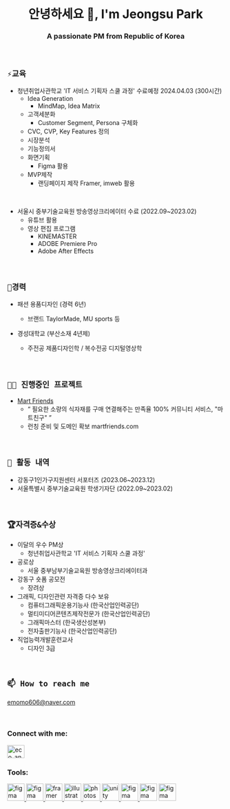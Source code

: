 <h1 align="center">안녕하세요 👋, I'm Jeongsu Park</h1>
<h3 align="center">A passionate PM from Republic of Korea</h3>

<br>
  
## `⚡교육`

- 청년취업사관학교 'IT 서비스 기획자 스쿨 과정' 수료예정 2024.04.03 (300시간)
    - Idea Generation
        - MindMap, Idea Matrix
    - 고객세분화
        - Customer Segment, Persona 구체화
    - CVC, CVP, Key Features 정의
    - 시장분석
    - 기능정의서
    - 화면기획
        - Figma 활용
    - MVP제작 
        - 랜딩페이지 제작 Framer, imweb 활용
<br>

- 서울시 중부기술교육원 방송영상크리에이터 수료 (2022.09~2023.02)
    - 유튜브 활용
    - 영상 편집 프로그램
        - KINEMASTER
        - ADOBE Premiere Pro
        - Adobe After Effects
<br>  

## `🌱경력`
- 패션 용품디자인 (경력 6년)
    - 브랜드 TaylorMade, MU sports 등
 
- 경성대학교 (부산소재 4년제)
    - 주전공 제품디자인학 / 복수전공 디지털영상학
 
<br>

## `👨‍💻 진행중인 프로젝트`

- [Mart Friends](https://martfriend.imweb.me/)
    - “ 필요한 소량의 식자재를 구매 연결해주는 만족율 100% 커뮤니티 서비스, "마트친구" ”
    - 런칭 준비 및 도메인 확보 martfriends.com

<br>

## `🔭 활동 내역` 

- 강동구1인가구지원센터 서포터즈 (2023.06~2023.12)
- 서울특별시 중부기술교육원 학생기자단 (2022.09~2023.02)

<br>

## `🏆자격증&수상`
- 이달의 우수 PM상
    - 청년취업사관학교 'IT 서비스 기획자 스쿨 과정'
- 공로상
    - 서울 중부남부기술교육원 방송영상크리에이터과
- 강동구 숏폼 공모전
    - 장려상
- 그래픽, 디자인관련 자격증 다수 보유
    - 컴퓨터그래픽운용기능사 (한국산업인력공단)
    - 멀티미디어콘텐츠제작전문가 (한국산업인력공단)
    - 그래픽마스터 (한국생산성본부)
    - 전자출판기능사 (한국산업인력공단)
- 직업능력개발훈련교사
    - 디자인 3급

<br>

## `📫 How to reach me`
emomo606@naver.com

<br>
<h3 align="left">Connect with me:</h3>
<p align="left">
<a href="https://instagram.com/eco_ann" target="blank"><img align="center" src="https://raw.githubusercontent.com/rahuldkjain/github-profile-readme-generator/master/src/images/icons/Social/instagram.svg" alt="eco_ann" height="30" width="40" /></a>
</p>

<h3 align="left">Tools:</h3>
<p align="left"> <a href="https://www.figma.com/" target="_blank" rel="noreferrer"> <img src="https://www.vectorlogo.zone/logos/figma/figma-icon.svg" alt="figma" width="40" height="40"/> </a> <a href="https://excalidraw.com/)" target="_blank" rel="noreferrer"> <img src="https://docs.excalidraw.com/img/logo.svg" alt="figma" width="40" height="40"/> </a> <a href="https://www.framer.com/" target="_blank" rel="noreferrer"> <img src="https://www.vectorlogo.zone/logos/framer/framer-icon.svg" alt="framer" width="40" height="40"/> </a> <a href="https://www.adobe.com/in/products/illustrator.html" target="_blank" rel="noreferrer"> <img src="https://www.vectorlogo.zone/logos/adobe_illustrator/adobe_illustrator-icon.svg" alt="illustrator" width="40" height="40"/> </a> <a href="https://www.photoshop.com/en" target="_blank" rel="noreferrer"> <img src="https://cdn.icon-icons.com/icons2/2107/PNG/512/file_type_photoshop_icon_130268.png" alt="photoshop" width="40" height="40"/> </a> <a href="https://unity.com/" target="_blank" rel="noreferrer"> <img src="https://www.vectorlogo.zone/logos/unity3d/unity3d-icon.svg" alt="unity" width="40" height="40"/> </a> <a href="https://kinemaster.com/" target="_blank" rel="noreferrer"> <img src="https://i.namu.wiki/i/awEn_E81StWQHWzcLaZKbHiW2DEF2-c3_OmnsHevKryEFk_Z779_awHDV0QP6CcgDhQKkuqI6QSxI6PLTsBUpg.svg" alt="figma" width="40" height="40"/> </a> <a href="https://vrew.voyagerx.com/" target="_blank" rel="noreferrer"> <img src="https://static.wixstatic.com/media/a00f26_a5eda8f76616415497c85be28ab3d5c0~mv2.png/v1/fill/w_372,h_372,al_c,q_85,usm_0.66_1.00_0.01,enc_auto/vrew%20%EB%B3%B4%EC%9D%B4%EC%A0%80%EC%97%91%EC%8A%A4%20%ED%99%88%ED%8E%98%EC%9D%B4%EC%A7%80.png" alt="figma" width="40" height="40"/></a> <a href="https://www.miricanvas.com/" target="_blank" rel="noreferrer"> <img src="https://www.miricanvas.com/page/wp-content/uploads/2023/11/cropped-%E1%84%86%E1%85%B5%E1%84%85%E1%85%B5%E1%84%8F%E1%85%A2%E1%86%AB%E1%84%87%E1%85%A5%E1%84%89%E1%85%B32.0_%E1%84%8B%E1%85%A2%E1%86%B8%E1%84%8B%E1%85%A1%E1%84%8B%E1%85%B5%E1%84%8F%E1%85%A9%E1%86%AB.png" alt="figma" width="40" height="40"/></p>

